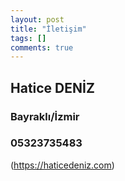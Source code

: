 ```yaml
---
layout: post
title: "İletişim"
tags: []
comments: true
---
```



## Hatice DENİZ 
### Bayraklı/İzmir
### 05323735483
(https://haticedeniz.com)
